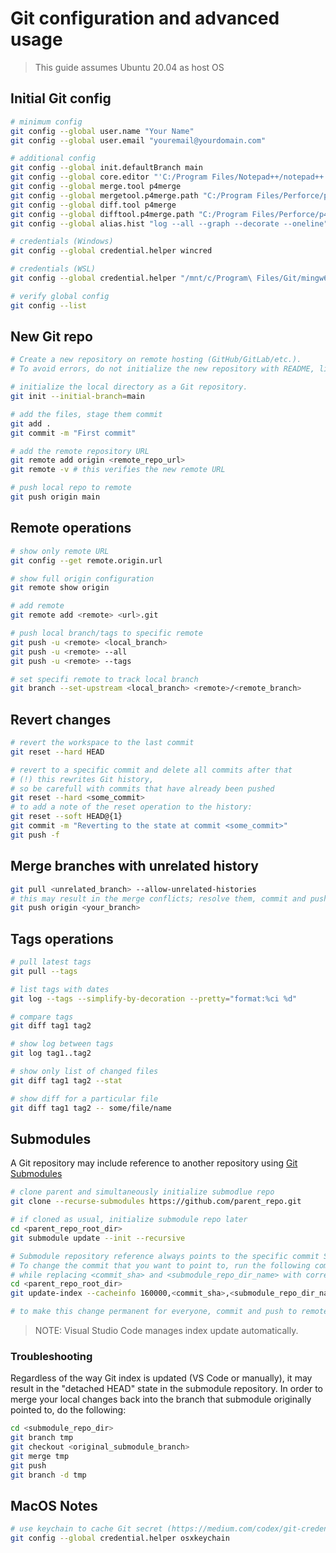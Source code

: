 # Git configuration and advanced usage

> This guide assumes Ubuntu 20.04 as host OS


## Initial Git config

```bash
# minimum config
git config --global user.name "Your Name"
git config --global user.email "youremail@yourdomain.com"

# additional config
git config --global init.defaultBranch main
git config --global core.editor "'C:/Program Files/Notepad++/notepad++.exe' -multiInst -nosession"
git config --global merge.tool p4merge
git config --global mergetool.p4merge.path "C:/Program Files/Perforce/p4merge.exe"
git config --global diff.tool p4merge
git config --global difftool.p4merge.path "C:/Program Files/Perforce/p4merge.exe"
git config --global alias.hist "log --all --graph --decorate --oneline"

# credentials (Windows)
git config --global credential.helper wincred

# credentials (WSL)
git config --global credential.helper "/mnt/c/Program\ Files/Git/mingw64/libexec/git-core/git-credential-wincred.exe"

# verify global config
git config --list
```

## New Git repo
```bash
# Create a new repository on remote hosting (GitHub/GitLab/etc.).
# To avoid errors, do not initialize the new repository with README, license, or gitignore files.

# initialize the local directory as a Git repository.
git init --initial-branch=main

# add the files, stage them commit
git add .
git commit -m "First commit"

# add the remote repository URL
git remote add origin <remote_repo_url>
git remote -v # this verifies the new remote URL

# push local repo to remote
git push origin main
```


## Remote operations

```bash
# show only remote URL
git config --get remote.origin.url

# show full origin configuration
git remote show origin

# add remote
git remote add <remote> <url>.git

# push local branch/tags to specific remote
git push -u <remote> <local_branch>
git push -u <remote> --all
git push -u <remote> --tags

# set specifi remote to track local branch
git branch --set-upstream <local_branch> <remote>/<remote_branch>
```

## Revert changes

```bash
# revert the workspace to the last commit
git reset --hard HEAD

# revert to a specific commit and delete all commits after that
# (!) this rewrites Git history,
# so be carefull with commits that have already been pushed
git reset --hard <some_commit>
# to add a note of the reset operation to the history:
git reset --soft HEAD@{1}
git commit -m "Reverting to the state at commit <some_commit>"
git push -f
```


## Merge branches with unrelated history

```bash
git pull <unrelated_branch> --allow-unrelated-histories
# this may result in the merge conflicts; resolve them, commit and push to update remote
git push origin <your_branch>
```


## Tags operations

```bash
# pull latest tags
git pull --tags

# list tags with dates
git log --tags --simplify-by-decoration --pretty="format:%ci %d"

# compare tags
git diff tag1 tag2

# show log between tags
git log tag1..tag2

# show only list of changed files
git diff tag1 tag2 --stat

# show diff for a particular file
git diff tag1 tag2 -- some/file/name
```


## Submodules
A Git repository may include reference to another repository using [Git Submodules](https://git-scm.com/book/en/v2/Git-Tools-Submodules)

```bash
# clone parent and simultaneously initialize submodlue repo
git clone --recurse-submodules https://github.com/parent_repo.git

# if cloned as usual, initialize submodule repo later
cd <parent_repo_root_dir>
git submodule update --init --recursive

# Submodule repository reference always points to the specific commit SHA.
# To change the commit that you want to point to, run the following command
# while replacing <commit_sha> and <submodule_repo_dir_name> with correct value:
cd <parent_repo_root_dir>
git update-index --cacheinfo 160000,<commit_sha>,<submodule_repo_dir_name>

# to make this change permanent for everyone, commit and push to remote origin.
```

> NOTE: Visual Studio Code manages index update automatically.


### Troubleshooting
Regardless of the way Git index is updated (VS Code or manually), it may result in the "detached HEAD" state in the submodule repository.
In order to merge your local changes back into the branch that submodule originally pointed to, do the following:

```bash
cd <submodule_repo_dir>
git branch tmp
git checkout <original_submodule_branch>
git merge tmp
git push
git branch -d tmp
```


## MacOS Notes

```bash
# use keychain to cache Git secret (https://medium.com/codex/git-credentials-on-macos-caching-updating-and-deleting-your-git-credentials-8d22b6126533)
git config --global credential.helper osxkeychain
```
